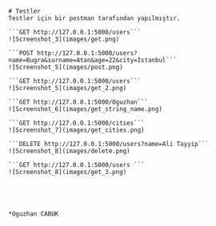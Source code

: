```

# Testler
Testler için bir postman tarafından yapılmıştır.

```GET http://127.0.0.1:5000/users```
![Screenshot_3](images/get.png)

```POST http://127.0.0.1:5000/users?name=Bugra&surname=Atan&age=22&city=Istanbul```
![Screenshot_5](images/post.png)

```GET http://127.0.0.1:5000/users```
![Screenshot_5](images/get_2.png)

```GET http://127.0.0.1:5000/Oguzhan```
![Screenshot_6](images/get_string_name.png)

```GET http://127.0.0.1:5000/cities```
![Screenshot_7](images/get_cities.png)

```DELETE http://127.0.0.1:5000/users?name=Ali Tayyip```
![Screenshot_8](images/delete.png)

```GET http://127.0.0.1:5000/users ```
![Screenshot_8](images/get_3.png)





*Oguzhan CABUK
